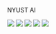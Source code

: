 NYUST AI

![](http://github-profile-summary-cards.vercel.app/api/cards/profile-details?username=lzt0104&theme=aura)
![](http://github-profile-summary-cards.vercel.app/api/cards/repos-per-language?username=lzt0104&theme=aura)
![](http://github-profile-summary-cards.vercel.app/api/cards/most-commit-language?username=lzt0104&theme=aura)
![](http://github-profile-summary-cards.vercel.app/api/cards/stats?username=lzt0104&theme=aura)
![](http://github-profile-summary-cards.vercel.app/api/cards/productive-time?username=lzt0104&theme=aura&utcOffset=8)
